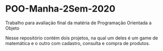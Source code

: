 # POO-Manha-2Sem-2020
Trabalho para avaliação final da matéria de Programação Orientada a Objeto

Nesse repositório contém dois projetos, na qual um deles é um game de matemática e o outro com cadastro, consulta e compra de produtos.
